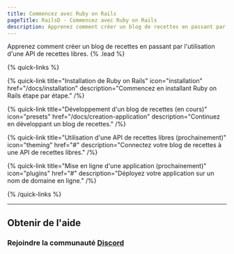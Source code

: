 ```yaml
---
title: Commencez avec Ruby on Rails
pageTitle: RailsD - Commencez avec Ruby on Rails
description: Apprenez comment créer un blog de recettes en passant par l'utilisation d'une API de recettes libres.
---
```


Apprenez comment créer un blog de recettes en passant par l'utilisation d'une API de recettes libres. {% .lead %}

{% quick-links %}

{% quick-link title="Installation de Ruby on Rails" icon="installation" href="/docs/installation" description="Commencez en installant Ruby on Rails étape par étape." /%}

{% quick-link title="Développement d'un blog de recettes (en cours)" icon="presets" href="/docs/creation-application" description="Continuez en développant un blog de recettes." /%}

{% quick-link title="Utilisation d'une API de recettes libres (prochainement)" icon="theming" href="#" description="Connectez votre blog de recettes à une API de recettes libres." /%}

{% quick-link title="Mise en ligne d'une application (prochainement)" icon="plugins" href="#" description="Déployez votre application sur un nom de domaine en ligne." /%}

{% /quick-links %}

---

## Obtenir de l'aide

### Rejoindre la communauté [Discord]()


